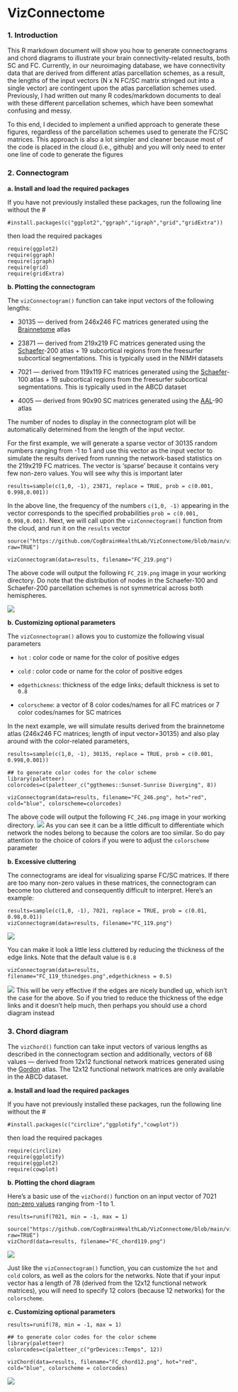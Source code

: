 # VizConnectome

### **1. Introduction**

This R markdown document will show you how to generate connectograms and
chord diagrams to illustrate your brain connectivity-related results,
both SC and FC. Currently, in our neuroimaging database, we have
connectivity data that are derived from different atlas parcellation
schemes, as a result, the lengths of the input vectors (N x N FC/SC
matrix stringed out into a single vector) are contingent upon the atlas
parcellation schemes used. Previously, I had written out many R
codes/markdown documents to deal with these different parcellation
schemes, which have been somewhat confusing and messy.

To this end, I decided to implement a unified approach to generate these
figures, regardless of the parcellation schemes used to generate the
FC/SC matrices. This approach is also a lot simpler and cleaner because
most of the code is placed in the cloud (i.e., github) and you will only
need to enter one line of code to generate the figures

### **2. Connectogram**

**a. Install and load the required packages**

If you have not previously installed these packages, run the following
line without the \#

    #install.packages(c("ggplot2","ggraph","igraph","grid","gridExtra"))

then load the required packages

    require(ggplot2)
    require(ggraph)
    require(igraph)
    require(grid)
    require(gridExtra)

**b. Plotting the connectogram**

The `vizConnectogram()` function can take input vectors of the following
lengths:

-   30135 — derived from 246x246 FC matrices generated using the
    [Brainnetome](https://atlas.brainnetome.org/bnatlas.html) atlas

-   23871 — derived from 219x219 FC matrices generated using the
    [Schaefer](https://github.com/ThomasYeoLab/CBIG/tree/master/stable_projects/brain_parcellation/Schaefer2018_LocalGlobal)-200
    atlas + 19 subcortical regions from the freesurfer subcortical
    segmentations. This is typically used in the NIMH datasets

-   7021 — derived from 119x119 FC matrices generated using the
    [Schaefer](https://github.com/ThomasYeoLab/CBIG/tree/master/stable_projects/brain_parcellation/Schaefer2018_LocalGlobal)-100
    atlas + 19 subcortical regions from the freesurfer subcortical
    segmentations. This is typically used in the ABCD dataset

-   4005 — derived from 90x90 SC matrices generated using the
    [AAL](https://www.sciencedirect.com/science/article/abs/pii/S1053811901909784?via%3Dihub)-90
    atlas

The number of nodes to display in the connectogram plot will be
automatically determined from the length of the input vector.

For the first example, we will generate a sparse vector of 30135 random
numbers ranging from -1 to 1 and use this vector as the input vector to
simulate the results derived from running the network-based statistics
on the 219x219 FC matrices. The vector is ‘sparse’ because it contains
very few non-zero values. You will see why this is important later

    results=sample(c(1,0, -1), 23871, replace = TRUE, prob = c(0.001, 0.998,0.001))

In the above line, the frequency of the numbers `c(1,0, -1)` appearing
in the vector corresponds to the specified probabilities
`prob = c(0.001, 0.998,0.001)`. Next, we will call upon the
`vizConnectogram()` function from the cloud, and run it on the `results`
vector

    source("https://github.com/CogBrainHealthLab/VizConnectome/blob/main/vizConnectome.R?raw=TRUE")

    vizConnectogram(data=results, filename="FC_219.png")

The above code will output the following `FC_219.png` image in your
working directory. Do note that the distribution of nodes in the
Schaefer-100 and Schaefer-200 parcellation schemes is not symmetrical
across both hemispheres.

![](FC_219.png)

**b. Customizing optional parameters**

The `vizConnectogram()` allows you to customize the following visual
parameters

-   `hot` : color code or name for the color of positive edges

-   `cold` : color code or name for the color of positive edges

-   `edgethickness`: thickness of the edge links; default thickness is
    set to `0.8`

-   `colorscheme`: a vector of 8 color codes/names for all FC matrices
    or 7 color codes/names for SC matrices

In the next example, we will simulate results derived from the
brainnetome atlas (246x246 FC matrices; length of input vector=30135)
and also play around with the color-related parameters,

    results=sample(c(1,0, -1), 30135, replace = TRUE, prob = c(0.001, 0.998,0.001))

    ## to generate color codes for the color scheme
    library(paletteer) 
    colorcodes=c(paletteer_c("ggthemes::Sunset-Sunrise Diverging", 8))

    vizConnectogram(data=results, filename="FC_246.png", hot="red", cold="blue", colorscheme=colorcodes)

The above code will output the following `FC_246.png` image in your
working directory. ![](FC_246.png) As you can see it can be a little
difficult to differentiate which network the nodes belong to because the
colors are too similar. So do pay attention to the choice of colors if
you were to adjust the `colorscheme` parameter

**b. Excessive cluttering**

The connectograms are ideal for visualizing sparse FC/SC matrices. If
there are too many non-zero values in these matrices, the connectogram
can become too cluttered and consequently difficult to interpret. Here’s
an example:

    results=sample(c(1,0, -1), 7021, replace = TRUE, prob = c(0.01, 0.98,0.01))
    vizConnectogram(data=results, filename="FC_119.png")

![](FC_119.png)

You can make it look a little less cluttered by reducing the thickness
of the edge links. Note that the default value is `0.8`

    vizConnectogram(data=results, filename="FC_119_thinedges.png",edgethickness = 0.5)

![](FC_119_thinedges.png) This will be very effective if the edges are
nicely bundled up, which isn’t the case for the above. So if you tried
to reduce the thickness of the edge links and it doesn’t help much, then
perhaps you should use a chord diagram instead

### **3. Chord diagram**

The `vizChord()` function can take input vectors of various lengths as
described in the connectogram section and additionally, vectors of 68
values — derived from 12x12 functional network matrices generated using
the
[Gordon](https://academic.oup.com/cercor/article/26/1/288/2367115?login=falseb)
atlas. The 12x12 functional network matrices are only available in the
ABCD dataset.

**a. Install and load the required packages**

If you have not previously installed these packages, run the following
line without the \#

    #install.packages(c("circlize","ggplotify","cowplot"))

then load the required packages

    require(circlize)
    require(ggplotify)
    require(ggplot2)
    require(cowplot)

**b. Plotting the chord diagram**

Here’s a basic use of the `vizChord()` function on an input vector of
7021 <u>non-zero values</u> ranging from -1 to 1.

    results=runif(7021, min = -1, max = 1)

    source("https://github.com/CogBrainHealthLab/VizConnectome/blob/main/vizChord.R?raw=TRUE")
    vizChord(data=results, filename="FC_chord119.png")

![](FC_chord119.png)

Just like the `vizConnectogram()` function, you can customize the `hot`
and `cold` colors, as well as the colors for the networks. Note that if
your input vector has a length of 78 (derived from the 12x12 functional
network matrices), you will need to specify 12 colors (because 12
networks) for the `colorscheme`.

**c. Customizing optional parameters**

    results=runif(78, min = -1, max = 1)

    ## to generate color codes for the color scheme
    library(paletteer) 
    colorcodes=c(paletteer_c("grDevices::Temps", 12))

    vizChord(data=results, filename="FC_chord12.png", hot="red", cold="blue", colorscheme = colorcodes)

![](FC_chord12.png)
